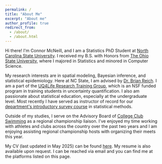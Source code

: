 ```yaml
---
permalink: /
title: "About Me"
excerpt: "About me"
author_profile: true
redirect_from: 
  - /about/
  - /about.html
---
```


Hi there! I'm Connor McNeill, and I am a Statistics PhD Student at [North Carolina State University](http://statistics.sciences.ncsu.edu). I received my B.S. with Honors from [The Ohio State University](http://stat.osu.edu), where I majored in Statistics and minored in Computer Science.

My research interests are in spatial modeling, Bayesian inference, and statistical epidemiology. Here at NC State, I am advised by [Dr. Brian Reich](https://bjreich.wordpress.ncsu.edu). I am a part of the [UQ4Life Research Training Group](https://uq4life.wordpress.ncsu.edu), which is an NSF funded program in training students in uncertainty quantification. I also am passionate about statistical education, especially at the undergraduate level. Most recently I have served as instructor of record for our [department's introductory survey course](https://wolfware.ncsu.edu/courses/details/?sis_id=SIS:2024:8:1:ST:311:303) in statistical methods.

Outside of my studies, I serve on the Advisory Board of [College Club Swimming](http://collegeclubswimming.com) as a regional championship liaison. I've enjoyed my time working with athletes and clubs across the country over the past two years and I am enjoying assisting regional championship hosts with organizing their meets this year.

My CV (last updated in May 2025) can be found [here](https://connor-mcneill.com/files/Connor_cv-may-2025.pdf). My resume is also available upon request. I can be reached via email and you can find me at the platforms listed on this page. 
